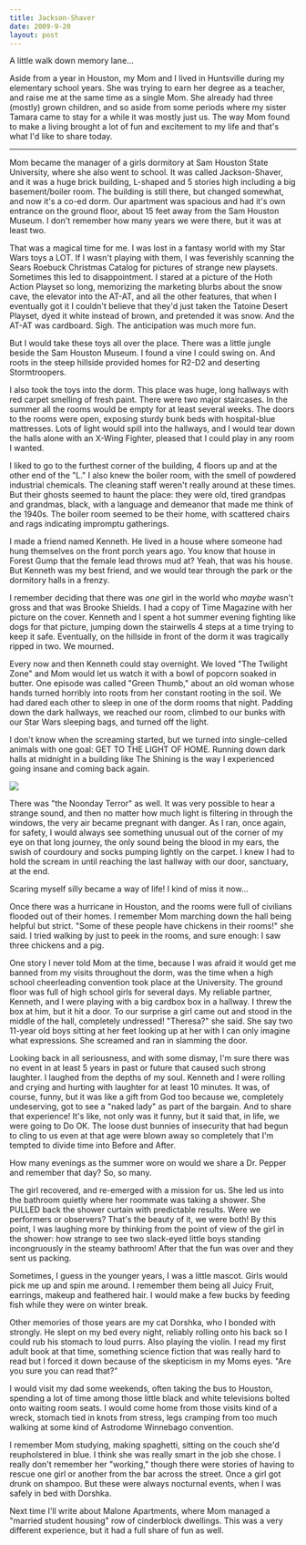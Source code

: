 ```yaml
---
title: Jackson-Shaver
date: 2009-9-20
layout: post
---
```


A little walk down memory lane...
  
  
Aside from a year in Houston, my Mom and I lived in Huntsville during
my elementary school years. She was trying to earn her degree as a teacher,
and raise me at the same time as a single Mom. She already had three (mostly)
grown children, and so aside from some periods where my sister Tamara came
to stay for a while it was mostly just us. The way Mom found to make a
living brought a lot of fun and excitement to my life and that's what I'd
like to share today.
  
---
  
Mom became the manager of a girls dormitory at Sam Houston State University,
where she also went to school. It was called Jackson-Shaver, and it was
a huge brick building, L-shaped and 5 stories high including a big basement/boiler
room. The building is still there, but changed somewhat, and now it's a
co-ed dorm. Our apartment was spacious and had it's own entrance on the
ground floor, about 15 feet away from the Sam Houston Museum. I don't remember
how many years we were there, but it was at least two.
  
  
That was a magical time for me. I was lost in a fantasy world with my
Star Wars toys a LOT. If I wasn't playing with them, I was feverishly scanning
the Sears Roebuck Christmas Catalog for pictures of strange new playsets.
Sometimes this led to disappointment. I stared at a picture of the Hoth
Action Playset so long, memorizing the marketing blurbs about the snow
cave, the elevator into the AT-AT, and all the other features, that when
I eventually got it I couldn't believe that they'd just taken the Tatoine
Desert Playset, dyed it white instead of brown, and pretended it was snow.
And the AT-AT was cardboard. Sigh. The anticipation was much more fun.
  
  
But I would take these toys all over the place. There was a little jungle
beside the Sam Houston Museum. I found a vine I could swing on. And roots
in the steep hillside provided homes for R2-D2 and deserting Stormtroopers.
  
  
I also took the toys into the dorm. This place was huge, long hallways
with red carpet smelling of fresh paint. There were two major staircases.
In the summer all the rooms would be empty for at least several weeks.
The doors to the rooms were open, exposing sturdy bunk beds with hospital-blue
mattresses. Lots of light would spill into the hallways, and I would tear
down the halls alone with an X-Wing Fighter, pleased that I could play
in any room I wanted.
  
  
I liked to go to the furthest corner of the building, 4 floors up and
at the other end of the "L." I also knew the boiler room, with the smell
of powdered industrial chemicals. The cleaning staff weren't really around
at these times. But their ghosts seemed to haunt the place: they were old,
tired grandpas and grandmas, black, with a language and demeanor that made
me think of the 1940s. The boiler room seemed to be their home, with scattered
chairs and rags indicating impromptu gatherings.
  
  
I made a friend named Kenneth. He lived in a house where someone had hung
themselves on the front porch years ago. You know that house in Forest
Gump that the female lead throws mud at? Yeah, that was his house. But
Kenneth was my best friend, and we would tear through the park or the dormitory
halls in a frenzy.
  
  
I remember deciding that there was _one_ girl in the world who _maybe_ wasn't
gross and that was Brooke Shields. I had a copy of Time Magazine with her
picture on the cover. Kenneth and I spent a hot summer evening fighting
like dogs for that picture, jumping down the stairwells 4 steps at a time
trying to keep it safe. Eventually, on the hillside in front of the dorm
it was tragically ripped in two. We mourned.
  
  
Every now and then Kenneth could stay overnight. We loved "The Twilight
Zone" and Mom would let us watch it with a bowl of popcorn soaked in butter.
One episode was called "Green Thumb," about an old woman whose hands turned
horribly into roots from her constant rooting in the soil. We had dared
each other to sleep in one of the dorm rooms that night. Padding down the
dark hallways, we reached our room, climbed to our bunks with our Star
Wars sleeping bags, and turned off the light.
  
  
I don't know when the screaming started, but we turned into single-celled
animals with one goal: GET TO THE LIGHT OF HOME. Running down dark halls
at midnight in a building like The Shining is the way I experienced going
insane and coming back again.
  
  
![](http://farm3.static.flickr.com/2075/1862373345_301a1bc448.jpg?v=0)
  
  
There was "the Noonday Terror" as well. It was very possible to hear a
strange sound, and then no matter how much light is filtering in through
the windows, the very air became pregnant with danger. As I ran, once again,
for safety, I would always see something unusual out of the corner of my
eye on that long journey, the only sound being the blood in my ears, the
swish of courdoury and socks pumping lightly on the carpet. I knew I had
to hold the scream in until reaching the last hallway with our door, sanctuary,
at the end.
  
  
Scaring myself silly became a way of life! I kind of miss it now...
  
  
Once there was a hurricane in Houston, and the rooms were full of civilians
flooded out of their homes. I remember Mom marching down the hall being
helpful but strict. "Some of these people have chickens in their rooms!"
she said. I tried walking by just to peek in the rooms, and sure enough:
I saw three chickens and a pig.
  
  
One story I never told Mom at the time, because I was afraid it would
get me banned from my visits throughout the dorm, was the time when a high
school cheerleading convention took place at the University. The ground
floor was full of high school girls for several days. My reliable partner,
Kenneth, and I were playing with a big cardbox box in a hallway. I threw
the box at him, but it hit a door. To our surprise a girl came out and
stood in the middle of the hall, completely undressed! "Theresa?" she said.
She say two 11-year old boys sitting at her feet looking up at her with
I can only imagine what expressions. She screamed and ran in slamming the
door.
  
  
Looking back in all seriousness, and with some dismay, I'm sure there
was no event in at least 5 years in past or future that caused such strong
laughter. I laughed from the depths of my soul. Kenneth and I were rolling
and crying and hurting with laughter for at least 10 minutes. It was, of
course, funny, but it was like a gift from God too because we, completely
undeserving, got to see a "naked lady" as part of the bargain. And to share
that experience! It's like, not only was it funny, but it said that, in
life, we were going to Do OK. The loose dust bunnies of insecurity that
had begun to cling to us even at that age were blown away so completely
that I'm tempted to divide time into Before and After.
  
  
How many evenings as the summer wore on would we share a Dr. Pepper and
remember that day? So, so many.
  
  
The girl recovered, and re-emerged with a mission for us. She led us into
the bathroom quietly where her roommate was taking a shower. She PULLED
back the shower curtain with predictable results. Were we performers or
observers? That's the beauty of it, we were both! By this point, I was
laughing more by thinking from the point of view of the girl in the shower:
how strange to see two slack-eyed little boys standing incongruously in
the steamy bathroom! After that the fun was over and they sent us packing.
  
  
Sometimes, I guess in the younger years, I was a little mascot. Girls
would pick me up and spin me around. I remember them being all Juicy Fruit,
earrings, makeup and feathered hair. I would make a few bucks by feeding
fish while they were on winter break.
  
  
Other memories of those years are my cat Dorshka, who I bonded with strongly.
He slept on my bed every night, reliably rolling onto his back so I could
rub his stomach to loud purrs. Also playing the violin. I read my first
adult book at that time, something science fiction that was really hard
to read but I forced it down because of the skepticism in my Moms eyes.
"Are you sure you can read that?"
  
  
I would visit my dad some weekends, often taking the bus to Houston, spending
a lot of time among those little black and white televisions bolted onto
waiting room seats. I would come home from those visits kind of a wreck,
stomach tied in knots from stress, legs cramping from too much walking
at some kind of Astrodome Winnebago convention.
  
  
I remember Mom studying, making spaghetti, sitting on the couch she'd
reupholstered in blue. I think she was really smart in the job she chose.
I really don't remember her "working," though there were stories of having
to rescue one girl or another from the bar across the street. Once a girl
got drunk on shampoo. But these were always nocturnal events, when I was
safely in bed with Dorshka.
  
  
Next time I'll write about Malone Apartments, where Mom managed a "married
student housing" row of cinderblock dwellings. This was a very different
experience, but it had a full share of fun as well.
